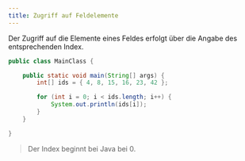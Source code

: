 ```yaml
---
title: Zugriff auf Feldelemente
---
```


Der Zugriff auf die Elemente eines Feldes erfolgt über die Angabe des entsprechenden Index.

```java
public class MainClass {

    public static void main(String[] args) {
        int[] ids = { 4, 8, 15, 16, 23, 42 };

        for (int i = 0; i < ids.length; i++) {
            System.out.println(ids[i]);
        }
    }

}
```

> Der Index beginnt bei Java bei 0.
